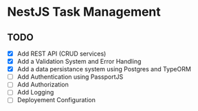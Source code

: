 # NestJS Task Management

## TODO

- [x] Add REST API (CRUD services)
- [x] Add a Validation System and Error Handling
- [x] Add a data persistance system using Postgres and TypeORM
- [ ] Add Authentication using PassportJS
- [ ] Add Authorization
- [ ] Add Logging
- [ ] Deployement Configuration
